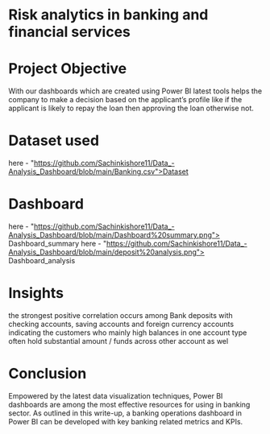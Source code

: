 # Risk analytics in banking and financial services
# Project Objective
With our dashboards which are created using Power BI latest tools helps the company to make a decision based on the applicant’s profile like if the applicant is likely to repay the loan then approving the loan otherwise not.
# Dataset used
here - "https://github.com/Sachinkishore11/Data_-Analysis_Dashboard/blob/main/Banking.csv">Dataset</a>
# Dashboard
here - "https://github.com/Sachinkishore11/Data_-Analysis_Dashboard/blob/main/Dashboard%20summary.png"> Dashboard_summary</a>
here - "https://github.com/Sachinkishore11/Data_-Analysis_Dashboard/blob/main/deposit%20analysis.png"> Dashboard_analysis</a>

# Insights
the strongest positive correlation occurs among Bank deposits with checking accounts, saving accounts and foreign currency accounts indicating the customers who mainly high balances in one account type often hold substantial amount / funds across other account as wel

# Conclusion
Empowered by the latest data visualization techniques, Power BI dashboards are among the most effective resources for using in banking sector. As outlined in this write-up, a banking  operations dashboard in Power BI can be developed with key banking related metrics and KPIs.

